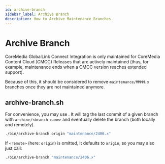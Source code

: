 ```yaml
---
id: archive-branch
sidebar_label: Archive Branch
description: How to Archive Maintenance Branches.
---
```


# Archive Branch

CoreMedia GlobalLink Connect Integration is only maintained for
CoreMedia Content Cloud (CMCC) Releases that are actively maintained (thus, for
example, maintenance ends when a CMCC version reaches extended support).

Because of this, it should be considered to remove `maintenance/MMMM.x` branches
once they are not maintained anymore.

## archive-branch.sh

For convenience, you may use <RepositoryLink path="bin/archive-branch.sh"/>.
It will tag the last commit of a given branch with `archive/<branch name>` and
eventually delete the branch (both locally and remotely).

```bash
./bin/archive-branch origin "maintenance/2406.x"
```

If `<remote>` (here: `origin`) is omitted, it defaults to `origin`, so you may
also just call:

```bash
./bin/archive-branch "maintenance/2406.x"
```
